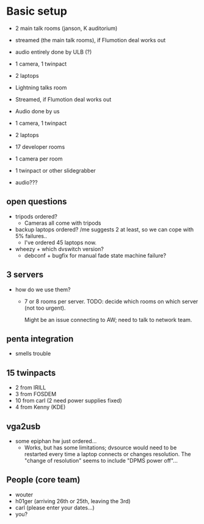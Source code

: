 Basic setup
====

* 2 main talk rooms (janson, K auditorium)
 *  streamed (the main talk rooms), if Flumotion deal works out
 *  audio entirely done by ULB (?)
 *  1 camera, 1 twinpact
 *  2 laptops

* Lightning talks room
 * Streamed, if Flumotion deal works out
 * Audio done by us
 * 1 camera, 1 twinpact
 * 2 laptops

* 17 developer rooms
 * 1 camera per room 
 * 1 twinpact or other slidegrabber
 * audio???

open questions
----
* tripods ordered?
  - Cameras all come with tripods
* backup laptops ordered? /me suggests 2 at least, so we can cope with 5% failures..
  - I've ordered 45 laptops now.
* wheezy + which dvswitch version?
  - debconf + bugfix for manual fade state machine failure?

3 servers
----
* how do we use them?
  - 7 or 8 rooms per server. TODO: decide which rooms on which server (not too urgent).
  
    Might be an issue connecting to AW; need to talk to network team.

penta integration
----
* smells trouble

15 twinpacts
----
* 2 from IRILL
* 3 from FOSDEM
* 10 from carl (2 need power supplies fixed)
* 4 from Kenny (KDE)

vga2usb 
----
* some epiphan hw just ordered...
  - Works, but has some limitations; dvsource would need to be restarted
    every time a laptop connects or changes resolution. The "change of
    resolution" seems to include "DPMS power off"...

People (core team)
----
* wouter
* h01ger (arriving 26th or 25th, leaving the 3rd)
* carl (please enter your dates...)
* you?

